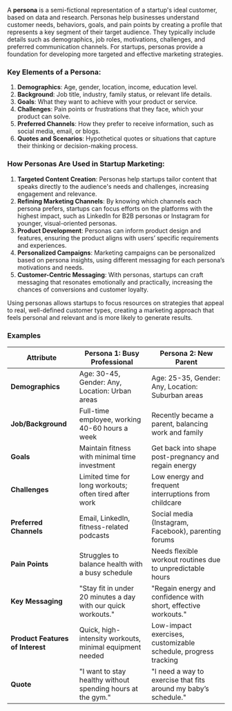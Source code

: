 A **persona** is a semi-fictional representation of a startup's ideal customer, based on data and research. Personas help businesses understand customer needs, behaviors, goals, and pain points by creating a profile that represents a key segment of their target audience. They typically include details such as demographics, job roles, motivations, challenges, and preferred communication channels. For startups, personas provide a foundation for developing more targeted and effective marketing strategies.

### Key Elements of a Persona:
1. **Demographics**: Age, gender, location, income, education level.
2. **Background**: Job title, industry, family status, or relevant life details.
3. **Goals**: What they want to achieve with your product or service.
4. **Challenges**: Pain points or frustrations that they face, which your product can solve.
5. **Preferred Channels**: How they prefer to receive information, such as social media, email, or blogs.
6. **Quotes and Scenarios**: Hypothetical quotes or situations that capture their thinking or decision-making process.

### How Personas Are Used in Startup Marketing:
1. **Targeted Content Creation**: Personas help startups tailor content that speaks directly to the audience's needs and challenges, increasing engagement and relevance.
2. **Refining Marketing Channels**: By knowing which channels each persona prefers, startups can focus efforts on the platforms with the highest impact, such as LinkedIn for B2B personas or Instagram for younger, visual-oriented personas.
3. **Product Development**: Personas can inform product design and features, ensuring the product aligns with users’ specific requirements and experiences.
4. **Personalized Campaigns**: Marketing campaigns can be personalized based on persona insights, using different messaging for each persona’s motivations and needs.
5. **Customer-Centric Messaging**: With personas, startups can craft messaging that resonates emotionally and practically, increasing the chances of conversions and customer loyalty.

Using personas allows startups to focus resources on strategies that appeal to real, well-defined customer types, creating a marketing approach that feels personal and relevant and is more likely to generate results.

### Examples

| **Attribute**           | **Persona 1: Busy Professional**                          | **Persona 2: New Parent**                              |
|-------------------------|-----------------------------------------------------------|--------------------------------------------------------|
| **Demographics**        | Age: 30-45, Gender: Any, Location: Urban areas            | Age: 25-35, Gender: Any, Location: Suburban areas      |
| **Job/Background**      | Full-time employee, working 40-60 hours a week            | Recently became a parent, balancing work and family    |
| **Goals**               | Maintain fitness with minimal time investment             | Get back into shape post-pregnancy and regain energy   |
| **Challenges**          | Limited time for long workouts; often tired after work    | Low energy and frequent interruptions from childcare   |
| **Preferred Channels**  | Email, LinkedIn, fitness-related podcasts                 | Social media (Instagram, Facebook), parenting forums   |
| **Pain Points**         | Struggles to balance health with a busy schedule          | Needs flexible workout routines due to unpredictable hours |
| **Key Messaging**       | "Stay fit in under 20 minutes a day with our quick workouts." | "Regain energy and confidence with short, effective workouts." |
| **Product Features of Interest** | Quick, high-intensity workouts, minimal equipment needed | Low-impact exercises, customizable schedule, progress tracking |
| **Quote**               | "I want to stay healthy without spending hours at the gym." | "I need a way to exercise that fits around my baby’s schedule." |
